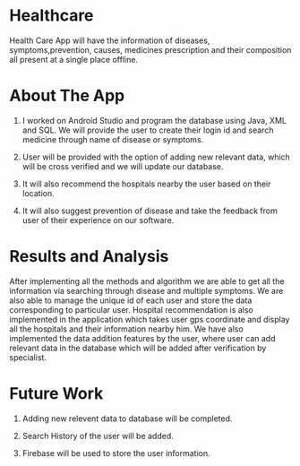# Healthcare
Health Care App will have the information of diseases, symptoms,prevention, causes, medicines prescription and their composition all 
present at a single place offline.

# About The App 

1. I worked on Android Studio and program the database using Java, XML and SQL. We will provide the user to create their login id and search medicine through name of disease or symptoms.

2. User will be provided with the option of adding new relevant data, which will be cross verified and we will update our database.

3. It will also recommend the hospitals nearby the user based on their location.

4. It will also suggest prevention of disease and take the feedback from user of their experience on our software.


# Results and Analysis 

After implementing all the methods and algorithm we are able to get all the information via searching through disease and multiple symptoms. We are
also able to manage the unique id of each user and store the data corresponding to particular user.
Hospital recommendation is also implemented in the application which takes user gps coordinate and display all the hospitals and their information nearby him.
We have also implemented the data addition features by the user, where user can add relevant data in the database which will be added after verification
by specialist.


# Future Work 

1. Adding new relevent data to database will be completed.

2. Search History of the user will be added.

3. Firebase will be used to store the user information. 
 


